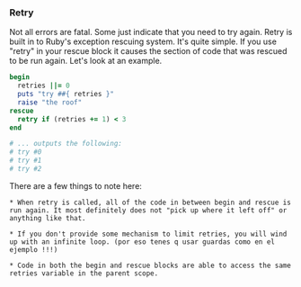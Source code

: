 ### Retry
Not all errors are fatal. Some just indicate that you need to try again. Retry is built in to Ruby's exception rescuing system. It's quite simple. If you use "retry" in your rescue block it causes the section of code that was rescued to be run again. Let's look at an example.
```ruby
begin
  retries ||= 0
  puts "try ##{ retries }"
  raise "the roof"
rescue
  retry if (retries += 1) < 3
end

# ... outputs the following:
# try #0
# try #1
# try #2

```
There are a few things to note here:

    * When retry is called, all of the code in between begin and rescue is run again. It most definitely does not "pick up where it left off" or anything like that.

    * If you don't provide some mechanism to limit retries, you will wind up with an infinite loop. (por eso tenes q usar guardas como en el ejemplo !!!)

    * Code in both the begin and rescue blocks are able to access the same retries variable in the parent scope.

